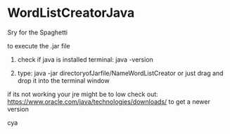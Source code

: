 # WordListCreatorJava

Sry for the Spaghetti

to execute the .jar file

1) check if java is installed
terminal: java -version

2) type: java -jar directoryofJarfile/NameWordListCreator
or just drag and drop it into the terminal window

if its not working your jre might be to low 
check out: https://www.oracle.com/java/technologies/downloads/
to get a newer version

cya
